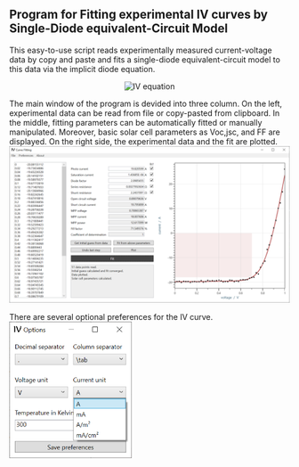 ## Program for Fitting experimental IV curves by Single-Diode equivalent-Circuit Model

This easy-to-use script reads experimentally measured current-voltage data by copy and paste and fits a single-diode equivalent-circuit model to this data via the implicit diode equation.
<p align="center">
  <img src="https://latex.codecogs.com/png.latex?%5Cdpi%7B120%7D%20%5Cfn_jvn%20%5Ccolor%7BDarkOrange%7D%20I%28V%29%20%3D%20I_%5Ctext%7Bph%7D%20&plus;%20I_0%20%5Ccdot%20%5Cleft%28%5Cexp%5Cleft%28%5Cfrac%7Bq_e%20%5Ccdot%20%5Cleft%28V%20-%20I%28V%29%29%20R_%5Ctext%7Bs%7D%5Cright%29%7D%7Bn%20k_%5Ctext%7BB%7D%20T%7D%5Cright%29%20-%201%5Cright%29%20&plus;%20%5Cfrac%7BV%20-%20I%28V%29%20R_%5Ctext%7Bs%7D%7D%7BR_%5Ctext%7Bshunt%7D%7D" alt="IV equation"/>
</p>

The main window of the program is devided into three column. On the left, experimental data can be read from file or copy-pasted from clipboard.
In the middle, fitting parameters can be automatically fitted or manually manipulated. Moreover, basic solar cell parameters as Voc,jsc, and FF are displayed.
On the right side, the experimental data and the fit are plotted.<br>
<img src="./screenshots/program.png" alt="screenshot of main program"/>

There are several optional preferences for the IV curve.<br>
<img src="./screenshots/options.png" alt="screenshot of option window" width="220"/>
